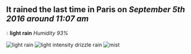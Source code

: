 ## It rained the last time in Paris on *September 5th 2016 around 11:07 am*
💧  **light rain** *Humidity 93%*

![light rain](http://openweathermap.org/img/w/10d.png) ![light intensity drizzle rain](http://openweathermap.org/img/w/09d.png) ![mist](http://openweathermap.org/img/w/50d.png)
